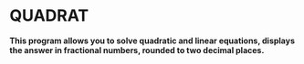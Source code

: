 # QUADRAT
**This program allows you to solve quadratic and linear equations, displays the answer in fractional numbers, rounded to two decimal places.**
